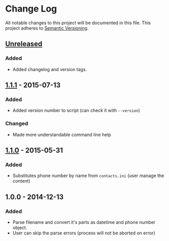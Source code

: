 # Change Log
All notable changes to this project will be documented in this file.
This project adheres to [Semantic Versioning](http://semver.org/).


## [Unreleased][unreleased]
### Added
- Added changelog and version tags.


## [1.1.1] - 2015-07-13
### Added
- Added version number to script (can check it with ``--version``)

### Changed
- Made more understandable command line help


## [1.1.0] - 2015-05-31
### Added
- Substitutes phone number by name from ``contacts.ini`` (user manage the content)


## 1.0.0 - 2014-12-13
### Added
- Parse filename and convert it's parts as datetime and phone number object.
- User can skip the parse errors (process will not be aborted on error)


[unreleased]: https://github.com/andras-tim/callrecord-renamer/compare/v1.1.1...HEAD
[1.1.1]: https://github.com/andras-tim/callrecord-renamer/compare/v1.1.1...v1.1.0
[1.1.0]: https://github.com/andras-tim/callrecord-renamer/compare/v1.1.0...v1.0.0
